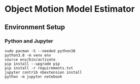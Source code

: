 # Object Motion Model Estimator

## Environment Setup

### Python and Jupyter

```
sudo pacman -S --needed python38
python3.8 -m venv env
source env/bin/activate
pip install --upgrade pip
pip install -r requirements.txt
jupyter contrib nbextension install
python -m jupyter notebook
```

